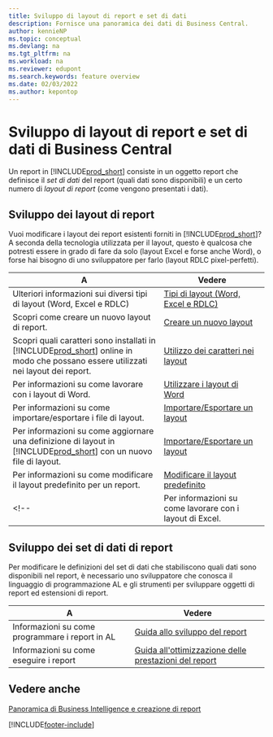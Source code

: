 ```yaml
---
title: Sviluppo di layout di report e set di dati
description: Fornisce una panoramica dei dati di Business Central.
author: kennieNP
ms.topic: conceptual
ms.devlang: na
ms.tgt_pltfrm: na
ms.workload: na
ms.reviewer: edupont
ms.search.keywords: feature overview
ms.date: 02/03/2022
ms.author: kepontop
---
```


# Sviluppo di layout di report e set di dati di Business Central

Un report in [!INCLUDE[prod_short](includes/prod_short.md)] consiste in un oggetto report che definisce il _set di dati_ del report (quali dati sono disponibili) e un certo numero di _layout di report_ (come vengono presentati i dati).  

## Sviluppo dei layout di report

Vuoi modificare i layout dei report esistenti forniti in [!INCLUDE[prod_short](includes/prod_short.md)]? A seconda della tecnologia utilizzata per il layout, questo è qualcosa che potresti essere in grado di fare da solo (layout Excel e forse anche Word), o forse hai bisogno di uno sviluppatore per farlo (layout RDLC pixel-perfetti).

| A | Vedere |
|--|--|
| Ulteriori informazioni sui diversi tipi di layout (Word, Excel e RDLC) | [Tipi di layout (Word, Excel e RDLC)](ui-manage-report-layouts.md) |
| Scopri come creare un nuovo layout di report. | [Creare un nuovo layout](ui-how-create-custom-report-layout.md) |
| Scopri quali caratteri sono installati in [!INCLUDE[prod_short](includes/prod_short.md)] online in modo che possano essere utilizzati nei layout dei report. | [Utilizzo dei caratteri nei layout](ui-fonts.md) |
| Per informazioni su come lavorare con i layout di Word. | [Utilizzare i layout di Word](ui-how-add-fields-word-report-layout.md) |
| Per informazioni su come importare/esportare i file di layout. | [Importare/Esportare un layout](ui-how-import-and-export-report-layout.md) |
| Per informazioni su come aggiornare una definizione di layout in [!INCLUDE[prod_short](includes/prod_short.md)] con un nuovo file di layout. | [Importare/Esportare un layout](ui-how-import-and-export-report-layout.md) |
| Per informazioni su come modificare il layout predefinito per un report. | [Modificare il layout predefinito](ui-how-change-layout-currently-used-report.md) |
<!-- | Per informazioni su come lavorare con i layout di Excel. | [Utilizzare i layout di Excel](ui-how-add-fields-word-report-layout.md) | -->

## Sviluppo dei set di dati di report

 Per modificare le definizioni del set di dati che stabiliscono quali dati sono disponibili nel report, è necessario uno sviluppatore che conosca il linguaggio di programmazione AL e gli strumenti per sviluppare oggetti di report ed estensioni di report.

| A | Vedere |
|--|--|
| Informazioni su come programmare i report in AL | [Guida allo sviluppo del report](/dynamics365/business-central/dev-itpro/developer/devenv-reports) |
| Informazioni su come eseguire i report | [Guida all'ottimizzazione delle prestazioni del report](/dynamics365/business-central/dev-itpro/performance/performance-developer#writing-efficient-reports) |

## Vedere anche

[Panoramica di Business Intelligence e creazione di report](reports-use-reports.md)


[!INCLUDE[footer-include](includes/footer-banner.md)]